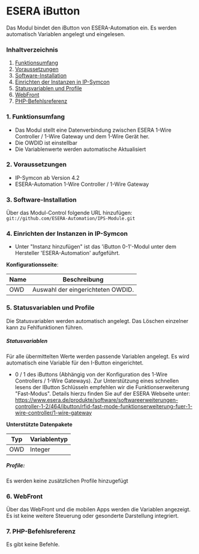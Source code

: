 # ESERA iButton
Das Modul bindet den iButton von ESERA-Automation ein. Es werden automatisch Variablen angelegt und eingelesen.

### Inhaltverzeichnis

1. [Funktionsumfang](#1-funktionsumfang)
2. [Voraussetzungen](#2-voraussetzungen)
3. [Software-Installation](#3-software-installation)
4. [Einrichten der Instanzen in IP-Symcon](#4-einrichten-der-instanzen-in-ip-symcon)
5. [Statusvariablen und Profile](#5-statusvariablen-und-profile)
6. [WebFront](#6-webfront)
7. [PHP-Befehlsreferenz](#7-php-befehlsreferenz)

### 1. Funktionsumfang

* Das Modul stellt eine Datenverbindung zwischen ESERA 1-Wire Controller / 1-Wire Gateway und dem 1-Wire Gerät her.
* Die OWDID ist einstellbar
* Die Variablenwerte werden automatische Aktualisiert

### 2. Voraussetzungen

- IP-Symcon ab Version 4.2
- ESERA-Automation 1-Wire Controller / 1-Wire Gateway

### 3. Software-Installation

Über das Modul-Control folgende URL hinzufügen:
`git://github.com/ESERA-Automation/IPS-Module.git`  

### 4. Einrichten der Instanzen in IP-Symcon

- Unter "Instanz hinzufügen" ist das 'iButton 0-1'-Modul unter dem Hersteller 'ESERA-Automation' aufgeführt.  

__Konfigurationsseite__:

Name | Beschreibung
---- | ---------------------------------
OWD  | Auswahl der eingerichteten OWDID.

### 5. Statusvariablen und Profile

Die Statusvariablen werden automatisch angelegt. Das Löschen einzelner kann zu Fehlfunktionen führen.

##### Statusvariablen

Für alle übermittelten Werte werden passende Variablen angelegt.
Es wird automatisch eine Variable für den I-Button eingerichtet.
- 0 / 1 des iButtons
(Abhängig von der Konfiguration des 1-Wire Controllers / 1-Wire Gateways). Zur Unterstützung eines schnellen lesens der IButton Schlüsseln empfehlen wir die Funktionserweiterung "Fast-Modus". Details hierzu finden Sie auf der ESERA Webseite unter:
https://www.esera.de/produkte/software/softwareerweiterungen-controller-1-2/464/ibutton/rfid-fast-mode-funktionserweiterung-fuer-1-wire-controller/1-wire-gateway 

__Unterstützte Datenpakete__

Typ       | Variablentyp
--------- | -------------
OWD       | Integer

##### Profile:

Es werden keine zusätzlichen Profile hinzugefügt

### 6. WebFront

Über das WebFront und die mobilen Apps werden die Variablen angezeigt. Es ist keine weitere Steuerung oder gesonderte Darstellung integriert.

### 7. PHP-Befehlsreferenz
Es gibt keine Befehle.
